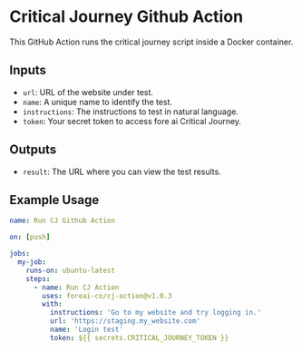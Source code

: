 # Critical Journey Github Action

This GitHub Action runs the critical journey script inside a Docker container.

## Inputs

- `url`: URL of the website under test.
- `name`: A unique name to identify the test.
- `instructions`: The instructions to test in natural language.
- `token`: Your secret token to access fore ai Critical Journey.

## Outputs

- `result`: The URL where you can view the test results.

## Example Usage

```yaml
name: Run CJ Github Action

on: [push]

jobs:
  my-job:
    runs-on: ubuntu-latest
    steps:
      - name: Run CJ Action
        uses: foreai-co/cj-action@v1.0.3
        with:
          instructions: 'Go to my website and try logging in.'
          url: 'https://staging.my_website.com'
          name: 'Login test'
          token: ${{ secrets.CRITICAL_JOURNEY_TOKEN }}
